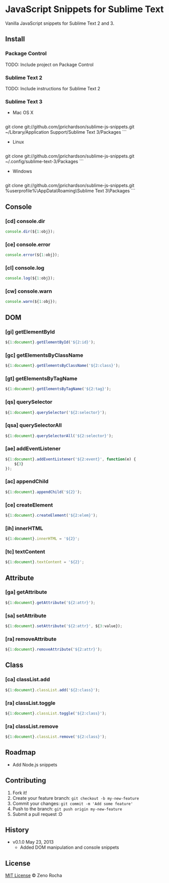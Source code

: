 # JavaScript Snippets for Sublime Text

Vanilla JavaScript snippets for Sublime Text 2 and 3.

## Install

### Package Control

TODO: Include project on Package Control

### Sublime Text 2

TODO: Include instructions for Sublime Text 2

### Sublime Text 3

* Mac OS X

	```
git clone git://github.com/jprichardson/sublime-js-snippets.git ~/Library/Application Support/Sublime Text 3/Packages
	```

* Linux

	```
git clone git://github.com/jprichardson/sublime-js-snippets.git ~/.config/sublime-text-3/Packages
	```

* Windows

	```
git clone git://github.com/jprichardson/sublime-js-snippets.git %userprofile%\AppData\Roaming\Sublime Text 3\Packages
	```

## Console

### [cd] console.dir

```javascript
console.dir(${1:obj});
```

### [ce] console.error

```javascript
console.error(${1:obj});
```

### [cl] console.log

```javascript
console.log(${1:obj});
```

### [cw] console.warn

```javascript
console.warn(${1:obj});
```

## DOM

### [gi] getElementById

```javascript
${1:document}.getElementById('${2:id}');
```

### [gc] getElementsByClassName

```javascript
${1:document}.getElementsByClassName('${2:class}');
```

### [gt] getElementsByTagName

```javascript
${1:document}.getElementsByTagName('${2:tag}');
```

### [qs] querySelector

```javascript
${1:document}.querySelector('${2:selector}');
```

### [qsa] querySelectorAll

```javascript
${1:document}.querySelectorAll('${2:selector}');
```

### [ae] addEventListener

```javascript
${1:document}.addEventListener('${2:event}', function(e) {
	${3}
});
```

### [ac] appendChild

```javascript
${1:document}.appendChild('${2}');
```

### [ce] createElement

```javascript
${1:document}.createElement('${2:elem}');
```

### [ih] innerHTML

```javascript
${1:document}.innerHTML = '${2}';
```

### [tc] textContent

```javascript
${1:document}.textContent = '${2}';
```

## Attribute

### [ga] getAttribute

```javascript
${1:document}.getAttribute('${2:attr}');
```

### [sa] setAttribute

```javascript
${1:document}.setAttribute('${2:attr}', ${3:value});
```

### [ra] removeAttribute

```javascript
${1:document}.removeAttribute('${2:attr}');
```

## Class

### [ca] classList.add

```javascript
${1:document}.classList.add('${2:class}');
```

### [ra] classList.toggle

```javascript
${1:document}.classList.toggle('${2:class}');
```

### [ra] classList.remove

```javascript
${1:document}.classList.remove('${2:class}');
```

## Roadmap

* Add Node.js snippets

## Contributing

1. Fork it!
2. Create your feature branch: `git checkout -b my-new-feature`
3. Commit your changes: `git commit -m 'Add some feature'`
4. Push to the branch: `git push origin my-new-feature`
5. Submit a pull request :D

## History

* v0.1.0 May 23, 2013
	* Added DOM manipulation and console snippets

## License

[MIT License](http://zenorocha.mit-license.org/) © Zeno Rocha